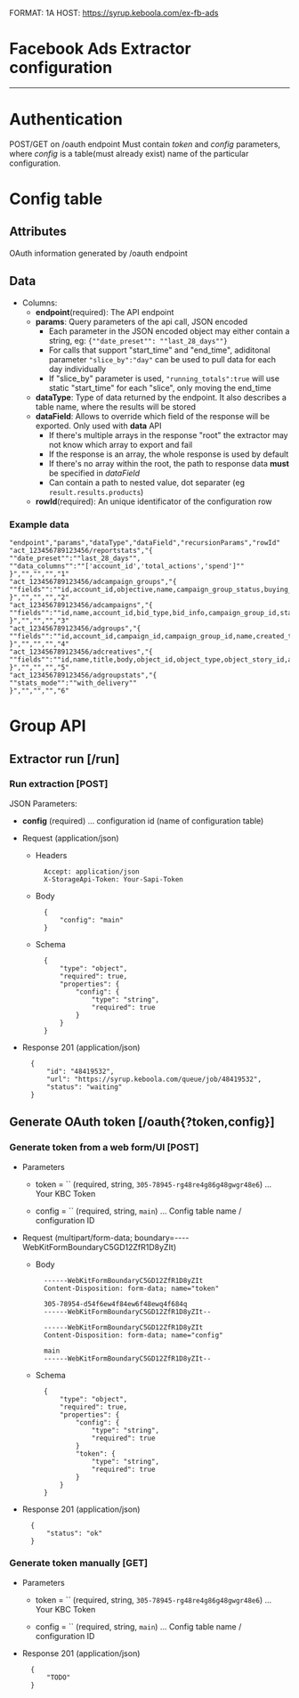 FORMAT: 1A
HOST: https://syrup.keboola.com/ex-fb-ads

# Facebook Ads Extractor configuration
---

# Authentication
POST/GET on /oauth endpoint
Must contain *token* and *config* parameters, where *config* is a table(must already exist) name of the particular configuration.

# Config table
## Attributes

OAuth information generated by /oauth endpoint

## Data
- Columns:
    - **endpoint**(required): The API endpoint
    - **params**: Query parameters of the api call, JSON encoded
        - Each parameter in the JSON encoded object may either contain a string, eg: `{""date_preset"": ""last_28_days""}`
        - For calls that support "start_time" and "end_time", adiditonal parameter `"slice_by":"day"` can be used to pull data for each day individually
        - If "slice_by" parameter is used, `"running_totals":true` will use static "start_time" for each "slice", only moving the end_time
    - **dataType**: Type of data returned by the endpoint. It also describes a table name, where the results will be stored
    - **dataField**: Allows to override which field of the response will be exported. Only used with **data** API
        - If there's multiple arrays in the response "root" the extractor may not know which array to export and fail
        - If the response is an array, the whole response is used by default
        - If there's no array within the root, the path to response data **must** be specified in *dataField*
        - Can contain a path to nested value, dot separater (eg `result.results.products`)
    - **rowId**(required): An unique identificator of the configuration row

### Example data

    "endpoint","params","dataType","dataField","recursionParams","rowId"
    "act_123456789123456/reportstats","{
    ""date_preset"":""last_28_days"",
    ""data_columns"":""['account_id','total_actions','spend']""
    }","","","","1"
    "act_123456789123456/adcampaign_groups","{
    ""fields"":""id,account_id,objective,name,campaign_group_status,buying_type""
    }","","","","2"
    "act_123456789123456/adcampaigns","{
    ""fields"":""id,name,account_id,bid_type,bid_info,campaign_group_id,start_time,end_time,updated_time,created_time,daily_budget,lifetime_budget,budget_remaining,targetinglimit""
    }","","","","3"
    "act_123456789123456/adgroups","{
    ""fields"":""id,account_id,campaign_id,campaign_group_id,name,created_time,targeting,creative_ids,bid_type""
    }","","","","4"
    "act_123456789123456/adcreatives","{
    ""fields"":""id,name,title,body,object_id,object_type,object_story_id,action_spec,link_url,image_url""
    }","","","","5"
    "act_123456789123456/adgroupstats","{
    ""stats_mode"":""with_delivery""
    }","","","","6"

# Group API

## Extractor run [/run]

### Run extraction [POST]

JSON Parameters:

- **config** (required) ... configuration id (name of configuration table)

+ Request (application/json)

    + Headers

            Accept: application/json
            X-StorageApi-Token: Your-Sapi-Token

    + Body

            {
                "config": "main"
            }

    + Schema

            {
                "type": "object",
                "required": true,
                "properties": {
                    "config": {
                        "type": "string",
                        "required": true
                    }
                }
            }

+ Response 201 (application/json)

        {
            "id": "48419532",
            "url": "https://syrup.keboola.com/queue/job/48419532",
            "status": "waiting"
        }


## Generate OAuth token [/oauth{?token,config}]

### Generate token from a web form/UI [POST]

+ Parameters
    + token = `` (required, string, `305-78945-rg48re4g86g48gwgr48e6`) ... Your KBC Token

    + config = `` (required, string, `main`) ... Config table name / configuration ID

+ Request (multipart/form-data; boundary=----WebKitFormBoundaryC5GD12ZfR1D8yZIt)
    + Body

            ------WebKitFormBoundaryC5GD12ZfR1D8yZIt
            Content-Disposition: form-data; name="token"

            305-78954-d54f6ew4f84ew6f48ewq4f684q
            ------WebKitFormBoundaryC5GD12ZfR1D8yZIt--

            ------WebKitFormBoundaryC5GD12ZfR1D8yZIt
            Content-Disposition: form-data; name="config"

            main
            ------WebKitFormBoundaryC5GD12ZfR1D8yZIt--

    + Schema

            {
                "type": "object",
                "required": true,
                "properties": {
                    "config": {
                        "type": "string",
                        "required": true
                    }
                    "token": {
                        "type": "string",
                        "required": true
                    }
                }
            }

+ Response 201 (application/json)

        {
            "status": "ok"
        }

### Generate token manually [GET]

+ Parameters
    + token = `` (required, string, `305-78945-rg48re4g86g48gwgr48e6`) ... Your KBC Token

    + config = `` (required, string, `main`) ... Config table name / configuration ID

+ Response 201 (application/json)

        {
            "TODO"
        }

